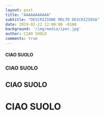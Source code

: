 ```yaml
---
layout: post
title: "AAAAAAAAAAA"
subtitle: "DESCRIZIONE MOLTO DESCRIZIOSA"
date: 2019-02-22 12:00:00 -0100
background: '/img/media/iper.jpg'
author: CIAO SUOLO
comments: true
---
```



#### CIAO SUOLO
### CIAO SUOLO
## CIAO SUOLO
# CIAO SUOLO